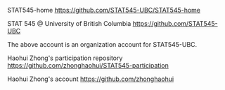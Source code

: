 STAT545-home https://github.com/STAT545-UBC/STAT545-home

STAT 545 @ University of British Columbia https://github.com/STAT545-UBC

The above account is an organization account for STAT545-UBC.


Haohui Zhong's participation repository https://github.com/zhonghaohui/STAT545-participation

Haohui Zhong's account https://github.com/zhonghaohui

